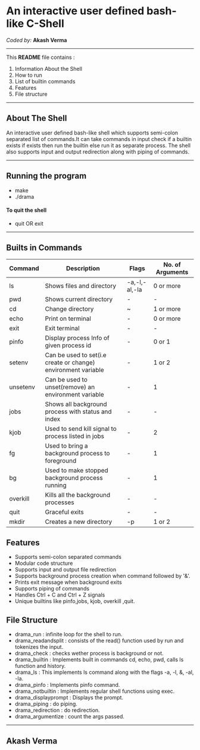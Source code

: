 # An interactive user defined bash-like C-Shell

*Coded by:*
**Akash Verma**

_______________

This **README** file contains :
 1. Information About the Shell
 2. How to run
 3. List of builtin commands
 4. Features
 5. File structure

----------

## About The Shell
An interactive user defined bash-like shell which supports semi-colon separated list of commands.It can take commands in input check if a builtin exists if exists then run the builtin else run it as separate process.
The shell also supports input and output redirection along with piping of commands.

----------
## Running the program 
- make
- ./drama

#### To quit the shell
- quit OR exit 
-----------
## Builts in Commands

Command | Description | Flags | No. of Arguments
---- | ---- | ---- | ----
ls | Shows files and directory |-a,-l,-al,-la |0 or more
pwd| Shows current directory | - | -
cd| Change directory | ~ | 1 or more
echo| Print on terminal |-| 0 or more
exit|Exit terminal|-|-
pinfo|Display process Info of given process id|-|0 or 1
setenv|Can be used to set(i.e create or change) environment variable|-|1 or 2
unsetenv|Can be used to unset(remove) an environment variable|-|1
jobs|Shows  all background process with status and index|-|-
kjob|Used to send kill signal to process listed in jobs|-|2
fg|Used to bring a background process to foreground|-|1
bg|Used to make stopped background process running|-|1
overkill|Kills all the background processes|-|-
quit|Graceful exits|-|-
mkdir|Creates a new directory|-p|1 or 2

## Features
* Supports semi-colon separated commands
* Modular code structure  
* Supports input and output file redirection
* Supports background process creation when command followed by '&'.
* Prints exit message when background exits
* Supports piping of commands
* Handles Ctrl + C and Ctrl + Z signals
* Unique builtins like pinfo,jobs, kjob, overkill ,quit.

## File Structure
* drama_run : infinite loop for the shell to run.
* drama_readandsplit : consists of the read() function used by run and tokenizes the input.
* drama_check : checks wether process is background or not. 
* drama_builtin : Implements built in commands cd, echo, pwd, calls ls function and history.
* drama_ls : This implements ls command along with the flags -a, -l, &, -al, -la. 
* drama_pinfo : Implements pinfo command.
* drama_notbuiltin : Implements regular shell functions using exec.
* drama_displayprompt : Displays the prompt. 
* drama_piping : do piping. 
* drama_redirection : do redirection.
* drama_argumentize : count the args passed.
_______________

## Akash Verma
